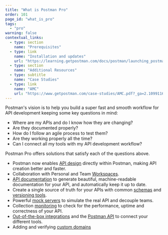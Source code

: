 ```yaml
---
title: "What is Postman Pro"
order: 101
page_id: "what_is_pro"
tags: 
  - "pro"
warning: false
contextual_links:
  - type: section
    name: "Prerequisites"
  - type: link
    name: "Installation and updates"
    url: "https://learning.getpostman.com/docs/postman/launching_postman/installation_and_updates"
  - type: section
    name: "Additional Resources"
  - type: subtitle
    name: "Case Studies"
  - type: link
    name: "AMC"
    url: "https://www.getpostman.com/case-studies/AMC.pdf?_ga=2.109911685.1078379737.1571761632-963694147.1565912089"
---
```


Postman's vision is to help you build a super fast and smooth workflow for API development keeping some key questions in mind:

* Where are my APIs and do I know how they are changing?
* Are they documented properly?
* How do I follow an agile process to test them?
* Are they working properly all the time?
* Can I connect all my tools with my API development workflow?

Postman Pro offers solutions that satisfy each of the questions above.

* Postman now enables [API design](/docs/postman/design-and-develop-apis/introduction-to-apis/) directly within Postman, making API creation better and faster.
* Collaboration with Personal and Team [Workspaces](/docs/postman/workspaces/intro-to-workspaces/).
* [API documentation](/docs/postman/api-documentation/intro-to-api-documentation/) to generate beautiful, machine-readable documentation for your API, and automatically keep it up to date.
* Create a single source of truth for your APIs with common [schemas](/docs/postman/design-and-develop-apis/the-api-workflow/#creating-a-new-schema) and [versioning tools](/docs/postman/design-and-develop-apis/versioning-an-api/).
* Powerful [mock servers](/docs/postman/mock-servers/intro-to-mock-servers/) to simulate the real API and decouple teams.
* Collection [monitoring](/docs/postman/monitors/intro-monitors/) to check for the performance, uptime and correctness of your API.
* [Out-of-the-box integrations](/docs/postman-pro/integrations/intro-integrations/) and the [Postman API](/docs/postman/postman-api/intro-api/) to connect your different tools.
* Adding and verifying [custom domains](/docs/postman/api-documentation/adding-and-verifying-custom-domains/)
